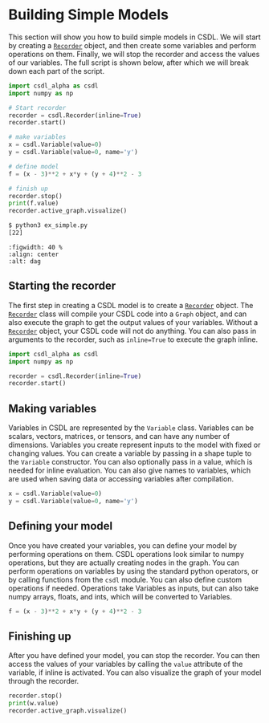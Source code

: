 # Building Simple Models

This section will show you how to build simple models in CSDL. We will start by creating a [`Recorder`](../api_references/recorder.md) object, and then create some variables and perform operations on them. Finally, we will stop the recorder and access the values of our variables. The full script is shown below, after which we will break down each part of the script.

```python
import csdl_alpha as csdl
import numpy as np

# Start recorder
recorder = csdl.Recorder(inline=True)
recorder.start()

# make variables
x = csdl.Variable(value=0)
y = csdl.Variable(value=0, name='y')

# define model
f = (x - 3)**2 + x*y + (y + 4)**2 - 3

# finish up
recorder.stop()
print(f.value)
recorder.active_graph.visualize()
```

```sh
$ python3 ex_simple.py
[22]
```

```{figure} /src/images/simple_example.svg
:figwidth: 40 %
:align: center
:alt: dag

```


## Starting the recorder

The first step in creating a CSDL model is to create a [`Recorder`](../api_references/recorder.md) object. The [`Recorder`](../api_references/recorder.md) class will compile your CSDL code into a `Graph` object, and can also execute the graph to get the output values of your variables. Without a [`Recorder`](../api_references/recorder.md) object, your CSDL code will not do anything. You can also pass in arguments to the recorder, such as `inline=True` to execute the graph inline.

```python
import csdl_alpha as csdl
import numpy as np

recorder = csdl.Recorder(inline=True)
recorder.start()
```

## Making variables

Variables in CSDL are represented by the `Variable` class. Variables can be scalars, vectors, matrices, or tensors, and can have any number of dimensions. Variables you create represent inputs to the model with fixed or changing values. You can create a variable by passing in a shape tuple to the `Variable` constructor. You can also optionally pass in a value, which is needed for inline evaluation. You can also give names to variables, which are used when saving data or accessing variables after compilation.

```python
x = csdl.Variable(value=0)
y = csdl.Variable(value=0, name='y')
```

## Defining your model

Once you have created your variables, you can define your model by performing operations on them. CSDL operations look similar to numpy operations, but they are actually creating nodes in the graph. You can perform operations on variables by using the standard python operators, or by calling functions from the `csdl` module. You can also define custom operations if needed. Operations take Variables as inputs, but can also take numpy arrays, floats, and ints, which will be converted to Variables.

```python
f = (x - 3)**2 + x*y + (y + 4)**2 - 3
```

## Finishing up

After you have defined your model, you can stop the recorder. You can then access the values of your variables by calling the `value` attribute of the variable, if inline is activated. You can also visualize the graph of your model through the recorder. 

```python
recorder.stop()
print(w.value)
recorder.active_graph.visualize()
```